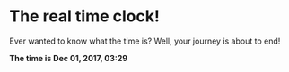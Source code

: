 # The real time clock!

Ever wanted to know what the time is? Well, your journey is about to end!

**The time is Dec 01, 2017, 03:29**